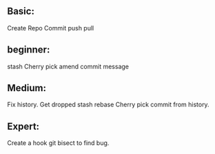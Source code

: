 ## Basic:
Create Repo
Commit
push
pull

## beginner:
stash
Cherry pick
amend commit message

## Medium:
Fix history.
Get dropped stash
rebase
Cherry pick commit from history.

## Expert:
Create a hook
git bisect to find bug.